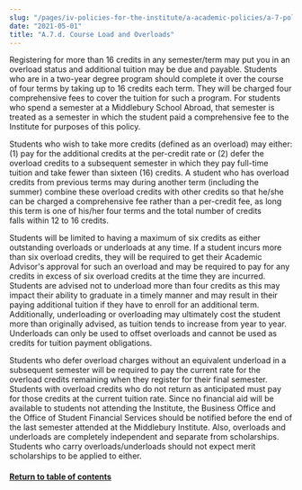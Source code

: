 ```yaml
---
slug: "/pages/iv-policies-for-the-institute/a-academic-policies/a-7-policies-concerning-enrollment-and-payment-fees/a-7-d-course-load-and-overloads"
date: "2021-05-01"
title: "A.7.d. Course Load and Overloads"
---
```


Registering for more than 16 credits in any semester/term may put you in an overload status and additional tuition may be due and payable. Students who are in a two-year degree program should complete it over the course of four terms by taking up to 16 credits each term. They will be charged four comprehensive fees to cover the tuition for such a program. For students who spend a semester at a Middlebury School Abroad, that semester is treated as a semester in which the student paid a comprehensive fee to the Institute for purposes of this policy.

Students who wish to take more credits (defined as an overload) may either: (1) pay for the additional credits at the per-credit rate or (2) defer the overload credits to a subsequent semester in which they pay full-time tuition and take fewer than sixteen (16) credits. A student who has overload credits from previous terms may during another term (including the summer) combine these overload credits with other credits so that he/she can be charged a comprehensive fee rather than a per-credit fee, as long this term is one of his/her four terms and the total number of credits falls within 12 to 16 credits.

Students will be limited to having a maximum of six credits as either outstanding overloads or underloads at any time. If a student incurs more than six overload credits, they will be required to get their Academic Advisor's approval for such an overload and may be required to pay for any credits in excess of six overload credits at the time they are incurred. Students are advised not to underload more than four credits as this may impact their ability to graduate in a timely manner and may result in their paying additional tuition if they have to enroll for an additional term. Additionally, underloading or overloading may ultimately cost the student more than originally advised, as tuition tends to increase from year to year. Underloads can only be used to offset overloads and cannot be used as credits for tuition payment obligations.

Students who defer overload charges without an equivalent underload in a subsequent semester will be required to pay the current rate for the overload credits remaining when they register for their final semester. Students with overload credits who do not return as anticipated must pay for those credits at the current tuition rate. Since no financial aid will be available to students not attending the Institute, the Business Office and the Office of Student Financial Services should be notified before the end of the last semester attended at the Middlebury Institute. Also, overloads and underloads are completely independent and separate from scholarships. Students who carry overloads/underloads should not expect merit scholarships to be applied to either.

#### [Return to table of contents](/pages/iv-policies-for-the-institute/a-academic-policies/a-7-policies-concerning-enrollment-and-payment-fees)
